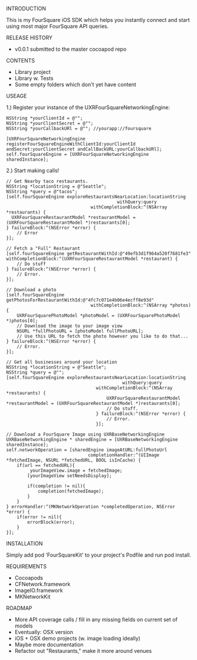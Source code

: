 INTRODUCTION

This is my FourSquare iOS SDK which helps you instantly connect and start using most major FourSquare API queries.

RELEASE HISTORY

- v0.0.1 submitted to the master cocoapod repo

CONTENTS

- Library project
- Library w. Tests
- Some empty folders which don't yet have content

USEAGE

1.) Register your instance of the UXRFourSquareNetworkingEngine:

    NSString *yourClientId = @"";
    NSString *yourClientSecret = @"";
    NSString *yourCallbackURl = @""; //yourapp://foursquare
    
    [UXRFourSquareNetworkingEngine registerFourSquareEngineWithClientId:yourClientId andSecret:yourClientSecret andCallBackURL:yourCallbackURl];
    self.fourSquareEngine = [UXRFourSquareNetworkingEngine sharedInstance];
    
2.) Start making calls!

    // Get Nearby taco restaurants.
    NSString *locationString = @"Seattle";
    NSString *query = @"tacos";
    [self.fourSquareEngine exploreRestaurantsNearLocation:locationString
                                              withQuery:query
                                    withCompletionBlock:^(NSArray *restaurants) {
      UXRFourSquareRestaurantModel *restaurantModel = (UXRFourSquareRestaurantModel *)restaurants[0];
    } failureBlock:^(NSError *error) {
        // Error
    }];
  
    // Fetch a "Full" Restaurant
    [self.fourSquareEngine getRestaurantWithId:@"49efb3d1f964a520f7681fe3" withCompletionBlock:^(UXRFourSquareRestaurantModel *restaurant) {
        // Do stuff
    } failureBlock:^(NSError *error) {
        // Error.
    }];
  
    // Download a photo
    [self.fourSquareEngine getPhotosForRestaurantWithId:@"4fc7c071e4b06e4ecff8e93d"
                                    withCompletionBlock:^(NSArray *photos) {
        UXRFourSquarePhotoModel *photoModel = (UXRFourSquarePhotoModel *)photos[0];
        // Download the image to your image view 
        NSURL *fullPhotoURL = [photoModel fullPhotoURL];
        // Use this URL to fetch the photo however you like to do that...
    } failureBlock:^(NSError *error) {
        // Error.
    }];
    
    // Get all businesses around your location
    NSString *locationString = @"Seattle";
    NSString *query = @"";
    [self.fourSquareEngine exploreRestaurantsNearLocation:locationString
                                                withQuery:query
                                      withCompletionBlock:^(NSArray *restaurants) {
                                          UXRFourSquareRestaurantModel *restaurantModel = (UXRFourSquareRestaurantModel *)restaurants[0];
                                          // Do stuff.
                                      } failureBlock:^(NSError *error) {
                                          // Error.
                                      }];

    // Download a FourSquare Image using UXRBaseNetworkingEngine
    UXRBaseNetworkingEngine * sharedEngine = [UXRBaseNetworkingEngine sharedInstance];
    self.networkOperation = [sharedEngine imageAtURL:fullPhotoUrl
                                   completionHandler:^(UIImage *fetchedImage, NSURL *fetchedURL, BOOL isInCache) {
        if(url == fetchedURL){
             yourImageView.image = fetchedImage;
            [yourImageView setNeedsDisplay];
            
            if(completion != nil){
                completion(fetchedImage);
            }
        }
    } errorHandler:^(MKNetworkOperation *completedOperation, NSError *error) {
        if(error != nil){
            errorBlock(error);
        }
    }];
    
INSTALLATION

Simply add pod 'FourSquareKit' to your project's Podfile and run pod install.

REQUIREMENTS

- Cocoapods
- CFNetwork.framework
- ImageIO.framework
- MKNetworkKit

ROADMAP

- More API coverage calls / fill in any missing fields on current set of models
- Eventually: OSX version
- iOS + OSX demo projects (w. image loading ideally)
- Maybe more documentation
- Refactor out "Restaurants," make it more around venues
